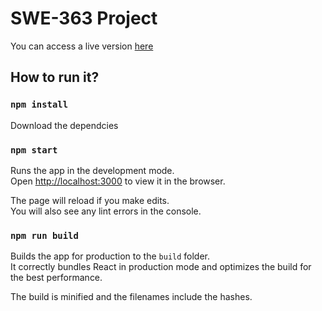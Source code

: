 # SWE-363 Project

You can access a live version [here](https://omaralghamdi.github.io/swe363-project-react/)

## How to run it?

### `npm install`

Download the dependcies

### `npm start`

Runs the app in the development mode.<br />
Open [http://localhost:3000](http://localhost:3000) to view it in the browser.

The page will reload if you make edits.<br />
You will also see any lint errors in the console.


### `npm run build`

Builds the app for production to the `build` folder.<br />
It correctly bundles React in production mode and optimizes the build for the best performance.

The build is minified and the filenames include the hashes.<br />



